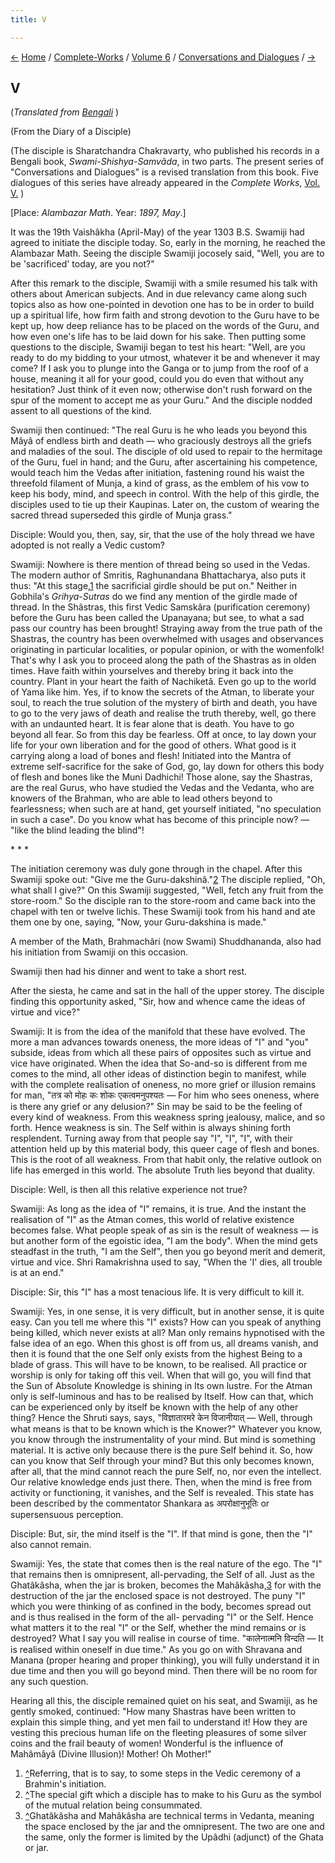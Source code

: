 ```yaml
---
title: V

---
```

<div>

[←](iv_sharat_chakravarty.htm) [Home](../../../index.htm) /
[Complete-Works](../../complete_works.htm) / [Volume
6](../volume_6_contents.htm) / [Conversations and
Dialogues](conversations_and_dialogues_contents.htm)
/ [→](vi_sharat_chakravarty.htm)

  

## V

(*Translated from [Bengali](swami_shishya_08e5.pdf)* )

(From the Diary of a Disciple)

(The disciple is Sharatchandra Chakravarty, who published his records in
a Bengali book, *Swami-Shishya-Samvâda*, in two parts. The present
series of "Conversations and Dialogues" is a revised translation from
this book. Five dialogues of this series have already appeared in the
*Complete Works*, [Vol.
V.](../../volume_5/conversations_and_dialogues/xi_xv_from_the_diary_of_a_disciple.htm)
)

\[Place: *Alambazar Math*. Year: *1897, May*.\]

It was the 19th Vaishâkha (April-May) of the year 1303 B.S. Swamiji had
agreed to initiate the disciple today. So, early in the morning, he
reached the Alambazar Math. Seeing the disciple Swamiji jocosely said,
"Well, you are to be 'sacrificed' today, are you not?"

After this remark to the disciple, Swamiji with a smile resumed his talk
with others about American subjects. And in due relevancy came along
such topics also as how one-pointed in devotion one has to be in order
to build up a spiritual life, how firm faith and strong devotion to the
Guru have to be kept up, how deep reliance has to be placed on the words
of the Guru, and how even one's life has to be laid down for his sake.
Then putting some questions to the disciple, Swamiji began to test his
heart: "Well, are you ready to do my bidding to your utmost, whatever it
be and whenever it may come? If I ask you to plunge into the Ganga or to
jump from the roof of a house, meaning it all for your good, could you
do even that without any hesitation? Just think of it even now;
otherwise don't rush forward on the spur of the moment to accept me as
your Guru." And the disciple nodded assent to all questions of the kind.

Swamiji then continued: "The real Guru is he who leads you beyond this
Mâyâ of endless birth and death — who graciously destroys all the griefs
and maladies of the soul. The disciple of old used to repair to the
hermitage of the Guru, fuel in hand; and the Guru, after ascertaining
his competence, would teach him the Vedas after initiation, fastening
round his waist the threefold filament of Munja, a kind of grass, as the
emblem of his vow to keep his body, mind, and speech in control. With
the help of this girdle, the disciples used to tie up their Kaupinas.
Later on, the custom of wearing the sacred thread superseded this girdle
of Munja grass."

Disciple: Would you, then, say, sir, that the use of the holy thread we
have adopted is not really a Vedic custom?

Swamiji: Nowhere is there mention of thread being so used in the Vedas.
The modern author of Smritis, Raghunandana Bhattacharya, also puts it
thus: "At this stage,[](#fn1)[1](#fn1) the sacrificial girdle should be
put on." Neither in Gobhila's *Grihya-Sutras* do we find any mention of
the girdle made of thread. In the Shâstras, this first Vedic Samskâra
(purification ceremony) before the Guru has been called the Upanayana;
but see, to what a sad pass our country has been brought! Straying away
from the true path of the Shastras, the country has been overwhelmed
with usages and observances originating in particular localities, or
popular opinion, or with the womenfolk! That's why I ask you to proceed
along the path of the Shastras as in olden times. Have faith within
yourselves and thereby bring it back into the country. Plant in your
heart the faith of Nachiketâ. Even go up to the world of Yama like him.
Yes, if to know the secrets of the Atman, to liberate your soul, to
reach the true solution of the mystery of birth and death, you have to
go to the very jaws of death and realise the truth thereby, well, go
there with an undaunted heart. It is fear alone that is death. You have
to go beyond all fear. So from this day be fearless. Off at once, to lay
down your life for your own liberation and for the good of others. What
good is it carrying along a load of bones and flesh! Initiated into the
Mantra of extreme self-sacrifice for the sake of God, go, lay down for
others this body of flesh and bones like the Muni Dadhichi! Those alone,
say the Shastras, are the real Gurus, who have studied the Vedas and the
Vedanta, who are knowers of the Brahman, who are able to lead others
beyond to fearlessness; when such are at hand, get yourself initiated,
"no speculation in such a case". Do you know what has become of this
principle now? — "like the blind leading the blind"!

\*    \*    \*

The initiation ceremony was duly gone through in the chapel. After this
Swamiji spoke out: "Give me the Guru-dakshinâ."[2](#fn2) The disciple
replied, "Oh, what shall I give?" On this Swamiji suggested, "Well,
fetch any fruit from the store-room." So the disciple ran to the
store-room and came back into the chapel with ten or twelve lichis.
These Swamiji took from his hand and ate them one by one, saying, "Now,
your Guru-dakshina is made."

A member of the Math, Brahmachâri (now Swami) Shuddhananda, also had his
initiation from Swamiji on this occasion.

Swamiji then had his dinner and went to take a short rest.

After the siesta, he came and sat in the hall of the upper storey. The
disciple finding this opportunity asked, "Sir, how and whence came the
ideas of virtue and vice?"

Swamiji: It is from the idea of the manifold that these have evolved.
The more a man advances towards oneness, the more ideas of "I" and "you"
subside, ideas from which all these pairs of opposites such as virtue
and vice have originated. When the idea that So-and-so is different from
me comes to the mind, all other ideas of distinction begin to manifest,
while with the complete realisation of oneness, no more grief or
illusion remains for man, "तत्र को मोहः कः शोकः एकत्वमनुपश्यतः — For him
who sees oneness, where is there any grief or any delusion?" Sin may be
said to be the feeling of every kind of weakness. From this weakness
spring jealousy, malice, and so forth. Hence weakness is sin. The Self
within is always shining forth resplendent. Turning away from that
people say "I", "I", "I", with their attention held up by this material
body, this queer cage of flesh and bones. This is the root of all
weakness. From that habit only, the relative outlook on life has emerged
in this world. The absolute Truth lies beyond that duality.

Disciple: Well, is then all this relative experience not true?

Swamiji: As long as the idea of "I" remains, it is true. And the instant
the realisation of "I" as the Atman comes, this world of relative
existence becomes false. What people speak of as sin is the result of
weakness — is but another form of the egoistic idea, "I am the body".
When the mind gets steadfast in the truth, "I am the Self", then you go
beyond merit and demerit, virtue and vice. Shri Ramakrishna used to say,
"When the 'I' dies, all trouble is at an end."

Disciple: Sir, this "I" has a most tenacious life. It is very difficult
to kill it.

Swamiji: Yes, in one sense, it is very difficult, but in another sense,
it is quite easy. Can you tell me where this "I" exists? How can you
speak of anything being killed, which never exists at all? Man only
remains hypnotised with the false idea of an ego. When this ghost is off
from us, all dreams vanish, and then it is found that the one Self only
exists from the highest Being to a blade of grass. This will have to be
known, to be realised. All practice or worship is only for taking off
this veil. When that will go, you will find that the Sun of Absolute
Knowledge is shining in Its own lustre. For the Atman only is
self-luminous and has to be realised by Itself. How can that, which can
be experienced only by itself be known with the help of any other thing?
Hence the Shruti says, says, "विज्ञातारमरे केन विजानीयात् — Well,
through what means is that to be known which is the Knower?" Whatever
you know, you know through the instrumentality of your mind. But mind is
something material. It is active only because there is the pure Self
behind it. So, how can you know that Self through your mind? But this
only becomes known, after all, that the mind cannot reach the pure Self,
no, nor even the intellect. Our relative knowledge ends just there.
Then, when the mind is free from activity or functioning, it vanishes,
and the Self is revealed. This state has been described by the
commentator Shankara as अपरोक्षानुभूतिः or supersensuous perception.

Disciple: But, sir, the mind itself is the "I". If that mind is gone,
then the "I" also cannot remain.

Swamiji: Yes, the state that comes then is the real nature of the ego.
The "I" that remains then is omnipresent, all-pervading, the Self of
all. Just as the Ghatâkâsha, when the jar is broken, becomes the
Mahâkâsha,[](#fn3)[3](#fn3) for with the destruction of the jar the
enclosed space is not destroyed. The puny "I" which you were thinking of
as confined in the body, becomes spread out and is thus realised in the
form of the all- pervading "I" or the Self. Hence what matters it to the
real "I" or the Self, whether the mind remains or is destroyed? What I
say you will realise in course of time. "कालेनात्मनि विन्दति — It is
realised within oneself in due time." As you go on with Shravana and
Manana (proper hearing and proper thinking), you will fully understand
it in due time and then you will go beyond mind. Then there will be no
room for any such question.

Hearing all this, the disciple remained quiet on his seat, and Swamiji,
as he gently smoked, continued: "How many Shastras have been written to
explain this simple thing, and yet men fail to understand it! How they
are vesting this precious human life on the fleeting pleasures of some
silver coins and the frail beauty of women! Wonderful is the influence
of Mahâmâyâ (Divine Illusion)! Mother! Oh Mother!"

</div>

1.  [^](#t1)Referring, that is to say, to some steps in the Vedic
    ceremony of a Brahmin's initiation.
2.  [^](#t2)The special gift which a disciple has to make to his Guru as
    the symbol of the mutual relation being consummated.
3.  [^](#t3)Ghatâkâsha and Mahâkâsha are technical terms in Vedanta,
    meaning the space enclosed by the jar and the omnipresent. The two
    are one and the same, only the former is limited by the Upâdhi
    (adjunct) of the Ghata or jar.
